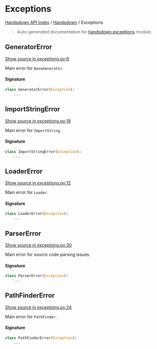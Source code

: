 # Exceptions

[Handsdown API Index](../README.md#handsdown-api-index) /
[Handsdown](./index.md#handsdown) /
Exceptions

> Auto-generated documentation for [handsdown.exceptions](https://github.com/vemel/handsdown/blob/main/handsdown/exceptions.py) module.

## GeneratorError

[Show source in exceptions.py:6](https://github.com/vemel/handsdown/blob/main/handsdown/exceptions.py#L6)

Main error for `BaseGenerator`.

#### Signature

```python
class GeneratorError(Exception):
    ...
```



## ImportStringError

[Show source in exceptions.py:18](https://github.com/vemel/handsdown/blob/main/handsdown/exceptions.py#L18)

Main error for `ImportString`.

#### Signature

```python
class ImportStringError(Exception):
    ...
```



## LoaderError

[Show source in exceptions.py:12](https://github.com/vemel/handsdown/blob/main/handsdown/exceptions.py#L12)

Main error for `Loader`.

#### Signature

```python
class LoaderError(Exception):
    ...
```



## ParserError

[Show source in exceptions.py:30](https://github.com/vemel/handsdown/blob/main/handsdown/exceptions.py#L30)

Main error for source code parsing issues.

#### Signature

```python
class ParserError(Exception):
    ...
```



## PathFinderError

[Show source in exceptions.py:24](https://github.com/vemel/handsdown/blob/main/handsdown/exceptions.py#L24)

Main error for `PathFinder`.

#### Signature

```python
class PathFinderError(Exception):
    ...
```
